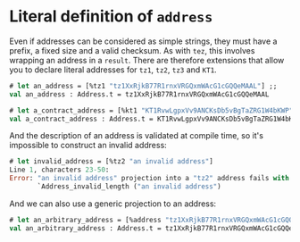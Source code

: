 # Literal definition of `address`

Even if addresses can be considered as simple strings, they must have a prefix,
a fixed size and a valid checksum. As with `tez`, this involves wrapping an
address in a `result`. There are therefore extensions that allow you to declare literal addresses for `tz1`, `tz2`, `tz3` and `KT1`.

```ocaml
# let an_address = [%tz1 "tz1XxRjkB77R1rnxVRGQxmWAcG1cGQQeMAAL"] ;;
val an_address : Address.t = tz1XxRjkB77R1rnxVRGQxmWAcG1cGQQeMAAL
```

```ocaml
# let a_contract_address = [%kt1 "KT1RvwLgpxVv9ANCKsDb5vBgTaZRG1W4bKWP"] ;;
val a_contract_address : Address.t = KT1RvwLgpxVv9ANCKsDb5vBgTaZRG1W4bKWP
```

And the description of an address is validated at compile time, so it's
impossible to construct an invalid address:

```ocaml
# let invalid_address = [%tz2 "an invalid address"]
Line 1, characters 23-50:
Error: "an invalid address" projection into a "tz2" address fails with
       `Address_invalid_length ("an invalid address")
```

And we can also use a generic projection to an address:

```ocaml
# let an_arbitrary_address = [%address "tz1XxRjkB77R1rnxVRGQxmWAcG1cGQQeMAAL"] ;;
val an_arbitrary_address : Address.t = tz1XxRjkB77R1rnxVRGQxmWAcG1cGQQeMAAL
```
